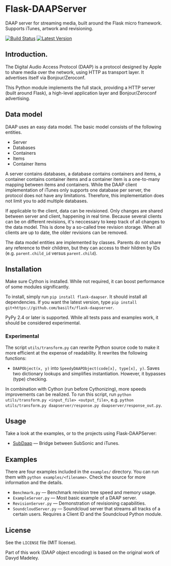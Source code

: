 # Flask-DAAPServer
DAAP server for streaming media, built around the Flask micro framework. Supports iTunes, artwork and revisioning.

[![Build Status](https://travis-ci.org/basilfx/flask-daapserver.svg?branch=master)](https://travis-ci.org/basilfx/flask-daapserver)
[![Latest Version](https://pypip.in/version/flask-daapserver/badge.svg)](https://pypi.python.org/pypi/flask-daapserver/)

## Introduction.
The Digital Audio Access Protocol (DAAP) is a protocol designed by Apple to share media over the network, using HTTP as transport layer. It advertises itself via Bonjour/Zeroconf.

This Python module implements the full stack, providing a HTTP server (built around Flask), a high-level application layer and Bonjour/Zeroconf advertising.

## Data model
DAAP uses an easy data model. The basic model consists of the following entities.

* Server
* Databases
* Containers
* Items
* Container Items

A server contains databases, a database contains containers and items, a container contains container items and a container item is a one-to-many mapping between items and containers. While the DAAP client implementation of iTunes only supports one database per server, the protocol does not have any limitations. Therefore, this implementation does not limit you to add multiple databases.

If applicable to the client, data can be revisioned. Only changes are shared between server and client, happening in real time. Because several clients can be on different revisions, it's neccessary to keep track of all changes to the data model. This is done by a so-called tree revision storage. When all clients are up to date, the older revisions can be removed.

The data model entities are implemented by classes. Parents do not share any reference to their children, but they can access to their hildren by IDs (e.g. `parent.child_id` versus `parent.child`).

## Installation
Make sure Cython is installed. While not required, it can boost performance of some modules significantly.

To install, simply run `pip install flask-daapser`. It should install all dependencies. If you want the latest version, type `pip install git+https://github.com/basilfx/flask-daapserver`.

PyPy 2.4 or later is supported. While all tests pass and examples work, it should be considered experimental.

### Experimental
The script `utils/transform.py` can rewrite Python source code to make it more efficient at the expense of readability. It rewrites the following functions:

* `DAAPObject(x, y)` into `SpeedyDAAPObject(code[x], type[x], y)`. Saves two dictionary lookups and simplifies instantiation. However, it bypasses (type) checking.

In combination with Cython (run before Cythonizing), more speeds improvements can be realized. To run this script, run `python utils/transform.py <input_file> <output_file>`, e.g. `python utils/transform.py daapserver/response.py daapserver/response_out.py`.

## Usage
Take a look at the examples, or to the projects using Flask-DAAPServer:

* [SubDaap](https://github.com/basilfx/SubDaap) &mdash; Bridge between SubSonic and iTunes.

## Examples
There are four examples included in the `examples/` directory. You can run them with `python examples/<filename>`. Check the source for more information and the details.

* `Benchmark.py` &mdash; Benchmark revision tree speed and memory usage.
* `ExampleServer.py` &mdash; Most basic example of a DAAP server.
* `RevisionServer.py` &mdash; Demonstration of revisioning capabilities.
* `SoundcloudServer.py` &mdash; Soundcloud server that streams all tracks of a certain users. Requires a Client ID and the Soundcloud Python module.

## License
See the `LICENSE` file (MIT license).

Part of this work (DAAP object encoding) is based on the original work of Davyd Madeley.